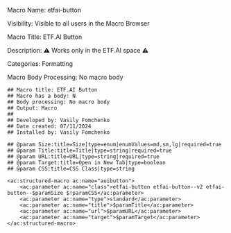 Macro Name: etfai-button

Visibility: Visible to all users in the Macro Browser

Macro Title: ETF.AI Button

Description: ⚠️ Works only in the ETF.AI space ⚠️

Categories: Formatting

Macro Body Processing: No macro body

```
## Macro title: ETF.AI Button
## Macro has a body: N
## Body processing: No macro body
## Output: Macro
##
## Developed by: Vasily Fomchenko
## Date created: 07/11/2024
## Installed by: Vasily Fomchenko

## @param Size:title=Size|type=enum|enumValues=md,sm,lg|required=true
## @param Title:title=Title|type=string|required=true
## @param URL:title=URL|type=string|required=true
## @param Target:title=Open in New Tab|type=boolean
## @param CSS:title=CSS Class|type=string

<ac:structured-macro ac:name="auibutton">
    <ac:parameter ac:name="class">etfai-button etfai-button--v2 etfai-button--$paramSize $!paramCSS</ac:parameter>
    <ac:parameter ac:name="type">standard</ac:parameter>
    <ac:parameter ac:name="title">$paramTitle</ac:parameter>
    <ac:parameter ac:name="url">$paramURL</ac:parameter>
    <ac:parameter ac:name="target">$paramTarget</ac:parameter>
</ac:structured-macro>
```
